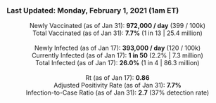 ### Last Updated: Monday, February 1, 2021 (1am ET)
<p align="center">
Newly Vaccinated (as of Jan 31): <b>972,000 / day</b>
(399 / 100k)<br>
Total Vaccinated (as of Jan 31): <b>7.7%</b>
(1 in 13 | 25.4 million)<br>
<br>
Newly Infected (as of Jan 17): <b>393,000 / day</b> 
(120 / 100k)<br>
Currently Infected (as of Jan 17): <b>1 in 50</b>
(2.2% | 7.3 million)<br>
Total Infected (as of Jan 17): <b>26.0%</b>
(1 in 4 | 86.3 million)<br>
<br>
Rt (as of Jan 17): <b>0.86</b><br>
Adjusted Positivity Rate (as of Jan 31): <b>7.7%</b><br>
Infection-to-Case Ratio (as of Jan 31): <b>2.7</b> (37% detection rate)</p>